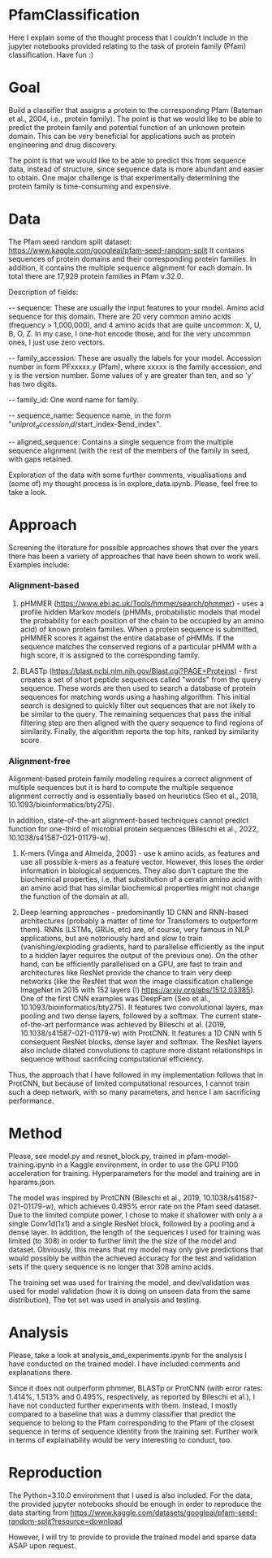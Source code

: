 # PfamClassification
Here I explain some of the thought process that I couldn't include in the jupyter notebooks provided relating to the task of protein family (Pfam) classification. Have fun :)

# Goal
Build a classifier that assigns a protein to the corresponding Pfam (Bateman et al., 2004, i.e., protein family). The point is that we would like to be able to predict the protein family and potential function of an unknown protein domain. This can be very beneficial for applications such as protein engineering and drug discovery.

The point is that we would like to be able to predict this from sequence data, instead of structure, since sequence data is more abundant and easier to obtain. One major challenge is that experimentally determining the protein family is time-consuming and expensive.

# Data
The Pfam seed random split dataset: https://www.kaggle.com/googleai/pfam-seed-random-split
It contains sequences of protein domains and their corresponding protein families. In addition, it contains the multiple sequence alignment for each domain. In total there are 17,929 protein families in Pfam v.32.0.

Description of fields:

 -- sequence: These are usually the input features to your model. Amino acid sequence for this domain.
There are 20 very common amino acids (frequency > 1,000,000), and 4 amino acids that are quite 
uncommon: X, U, B, O, Z. In my case, I one-hot encode those, and for the very uncommon ones, I just use zero vectors.

 -- family_accession: These are usually the labels for your model. Accession number in form PFxxxxx.y 
(Pfam), where xxxxx is the family accession, and y is the version number. 
Some values of y are greater than ten, and so 'y' has two digits.

 -- family_id: One word name for family.
 
 -- sequence_name: Sequence name, in the form "$uniprot_accession_id/$start_index-$end_index".

 -- aligned_sequence: Contains a single sequence from the multiple sequence alignment (with the rest of the members of 
the family in seed, with gaps retained.


Exploration of the data with some further comments, visualisations and (some of) my thought process is in explore_data.ipynb. Please, feel free to take a look.

# Approach
Screening the literature for possible approaches shows that over the years there has been a variety of approaches that have been shown to work well. Examples include: 

### Alignment-based

1) pHMMER (https://www.ebi.ac.uk/Tools/hmmer/search/phmmer) - uses a profile hidden Markov models (pHMMs, probabilistic models that model the probability for each position of the chain to be occupied by an amino acid) of known protein families. When a protein sequence is submitted, pHMMER scores it against the entire database of pHMMs. If the sequence matches the conserved regions of a particular pHMM with a high score, it is assigned to the corresponding family.

2) BLASTp (https://blast.ncbi.nlm.nih.gov/Blast.cgi?PAGE=Proteins) - first creates a set of short peptide sequences called "words" from the query sequence. These words are then used to search a database of protein sequences for matching words using a hashing algorithm. This initial search is designed to quickly filter out sequences that are not likely to be similar to the query. The remaining sequences that pass the initial filtering step are then aligned with the query sequence to find regions of similarity. Finally, the algorithm reports the top hits, ranked by similarity score.

### Alignment-free

Alignment-based protein family modeling requires a correct alignment of multiple sequences but it is hard to compute the multiple sequence alignment correctly and is essentially based on heuristics (Seo et al., 2018, 10.1093/bioinformatics/bty275). 

In addition, state-of-the-art alignment-based techniques cannot predict function for one-third of microbial protein sequences (Bileschi et al., 2022, 10.1038/s41587-021-01179-w).

1) K-mers (Vinga and Almeida, 2003) - use k amino acids, as features and use all possible k-mers as a feature vector. However, this loses the order information in biological sequences. They also don't capture the the biochemical properties, i.e. that substitution of a ceratin amino acid with an amino acid that has similar biochemical properties might not change the function of the domain at all.

2) Deep learning approaches - predominantly 1D CNN and RNN-based architectures (probably a matter of time for Transfomers to outperform them). RNNs (LSTMs, GRUs, etc) are, of course, very famous in NLP applications, but are notoriously hard and slow to train (vanishing/exploding gradients, hard to parallelise efficiently as the input to a hidden layer requires the output of the previous one). On the other hand, can be efficiently parallelised on a GPU, are fast to train and architectures like ResNet provide the chance to train very deep networks (like the ResNet that won the image classification challenge ImageNet in 2015 with 152 layers (!) https://arxiv.org/abs/1512.03385). One of the first CNN examples was DeepFam (Seo et al., 10.1093/bioinformatics/bty275). It features two convolutional layers, max pooling and two dense layers, followed by a softmax. The current state-of-the-art performance was achieved by Bileschi et al. (2019, 10.1038/s41587-021-01179-w) with ProtCNN. It features a 1D CNN with 5 consequent ResNet blocks, dense layer and softmax. The ResNet layers also include dilated convolutions to capture more distant relationships in sequence without sacrificing computational efficiency.

Thus, the approach that I have followed in my implementation follows that in ProtCNN, but because of limited computational resources, I cannot train such a deep network, with so many parameters, and hence I am sacrificing performance.

# Method
Please, see model.py and resnet_block.py, trained in pfam-model-training.ipynb in a Kaggle environment, in order to use the GPU P100 acceleration for training. Hyperparameters for the model and training are in hparams.json.

The model was inspired by ProtCNN (Bileschi et al., 2019, 10.1038/s41587-021-01179-w), which achieves 0.495% error rate on the Pfam seed dataset. Due to the limited compute power, I chose to make it shallower with only a a single Conv1d(1x1) and a single ResNet block, followed by a pooling and a dense layer. In addition, the length of the sequences I used for training was limited (to 308) in order to further limit the the size of the model and dataset. Obviously, this means that my model may only give predictions that would possibly be within the achieved accuracy for the test and validation sets if the query sequence is no longer that 308 amino acids.

The training set was used for training the model, and dev/validation was used for model validation (how it is doing on unseen data from the same distribution), The tet set was used in analysis and testing.

# Analysis
Please, take a look at analysis_and_experiments.ipynb for the analysis I have conducted on the trained model. I have included comments and explanations there.

Since it does not outperform phmmer, BLASTp or ProtCNN (with error rates: 1.414%, 1.513% and 0.495%, respectively, as reported by Bileschi et al.), I have not conducted further experiments with them. Instead, I mostly compared to a baseline that was a dummy classifier that predict the sequence to belong to the Pfam corresponding to the Pfam of the closest sequence in terms of sequence identity from the training set. Further work in terms of explainability would be very interesting to conduct, too.

# Reproduction
The Python=3.10.0 environment that I used is also included. For the data, the provided jupyter notebooks should be enough in order to reproduce the data starting from https://www.kaggle.com/datasets/googleai/pfam-seed-random-split?resource=download

However, I will try to provide to provide the trained model and sparse data ASAP upon request.
